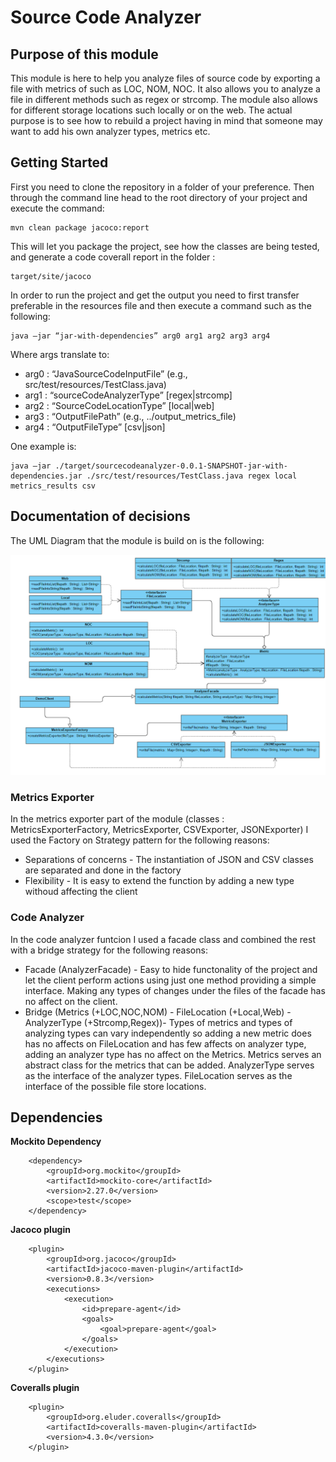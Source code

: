 # Source Code Analyzer

## Purpose of this module

This module is here to help you analyze files of source code by exporting a file with metrics of
such as LOC, NOM, NOC. It also allows you to analyze a file in different methods such as regex or strcomp.
The module also allows for different storage locations such locally or on the web. The actual purpose is to 
see how to rebuild a project having in mind that someone may want to add his own analyzer types, metrics etc.

## Getting Started

First you need to clone the repository in a folder of your preference. Then through the command line head to the root directory of your project and 
execute the command:
```
mvn clean package jacoco:report
```
This will let you package the project, see how the classes are being tested,  and generate a code coverall report in the folder :
```
target/site/jacoco
```

In order to run the project and get the output you need to first transfer preferable in the resources file
and then execute a command such as the following:
```
java –jar “jar-with-dependencies” arg0 arg1 arg2 arg3 arg4
```
Where args translate to:

* arg0 : “JavaSourceCodeInputFile” (e.g., src/test/resources/TestClass.java)
* arg1 : “sourceCodeAnalyzerType” [regex|strcomp]
* arg2 : “SourceCodeLocationType” [local|web]
* arg3 : “OutputFilePath” (e.g., ../output_metrics_file)
* arg4 : “OutputFileType” [csv|json]

One example is:
```
java –jar ./target/sourcecodeanalyzer-0.0.1-SNAPSHOT-jar-with-dependencies.jar ./src/test/resources/TestClass.java regex local metrics_results csv
```

## Documentation of decisions

The UML Diagram that the module is build on is the following:

<img src="UML_Diagram.png" width="800"/>

### Metrics Exporter

In the metrics exporter part of the module (classes : MetricsExporterFactory, MetricsExporter, CSVExporter, JSONExporter) I used the Factory on Strategy pattern for the following reasons:
* Separations of concerns - The instantiation of JSON and CSV classes are separated and done in the factory
* Flexibility - It is easy to extend the function by adding a new type withoud affecting the client

### Code Analyzer

In the code analyzer funtcion I used a facade class and combined the rest with a bridge strategy for the following reasons:
* Facade (AnalyzerFacade) - Easy to hide functonality of the project and let the client perform actions using just one method providing a simple interface. Making any types of changes under the files of the facade has no affect on the client.
* Bridge (Metrics (+LOC,NOC,NOM) - FileLocation (+Local,Web) - AnalyzerType (+Strcomp,Regex))- Types of metrics and types of analyzing types can vary independently so adding a new metric does has no affects on FileLocation and has few
affects on analyzer type, adding an analyzer type has no affect on the Metrics. Metrics serves an abstract class for the metrics that can be added. AnalyzerType serves as the interface of
the analyzer types. FileLocation serves as the interface of the possible file store locations.

## Dependencies

**Mockito Dependency**
```
	<dependency>
		<groupId>org.mockito</groupId>
		<artifactId>mockito-core</artifactId>
		<version>2.27.0</version>
		<scope>test</scope>
	</dependency>
```

**Jacoco plugin**
```
	<plugin>
		<groupId>org.jacoco</groupId>
		<artifactId>jacoco-maven-plugin</artifactId>
		<version>0.8.3</version>
		<executions>
			<execution>
				<id>prepare-agent</id>
				<goals>
					<goal>prepare-agent</goal>
				</goals>
			</execution>
		</executions>
	</plugin>

```

**Coveralls plugin**
```
	<plugin>
		<groupId>org.eluder.coveralls</groupId>
		<artifactId>coveralls-maven-plugin</artifactId>
		<version>4.3.0</version>
	</plugin>
```



